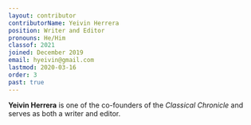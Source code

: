 ```yaml
---
layout: contributor
contributorName: Yeivin Herrera
position: Writer and Editor
pronouns: He/Him
classof: 2021
joined: December 2019
email: hyeivin@gmail.com
lastmod: 2020-03-16
order: 3
past: true
---
```

**Yeivin Herrera** is one of the co-founders of the *Classical Chronicle* and serves as both a writer and editor.
